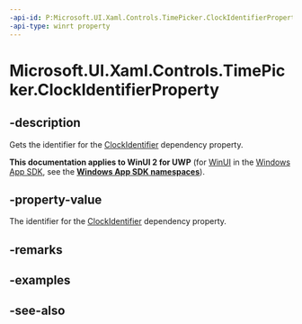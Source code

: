 ```yaml
---
-api-id: P:Microsoft.UI.Xaml.Controls.TimePicker.ClockIdentifierProperty
-api-type: winrt property
---
```


<!-- Property syntax
public Windows.UI.Xaml.DependencyProperty ClockIdentifierProperty { get; }
-->

# Microsoft.UI.Xaml.Controls.TimePicker.ClockIdentifierProperty

## -description
Gets the identifier for the [ClockIdentifier](timepicker_clockidentifier.md) dependency property.

**This documentation applies to WinUI 2 for UWP** (for [WinUI](/windows/apps/winui/winui3/) in the [Windows App SDK](/windows/apps/windows-app-sdk/), see the **[Windows App SDK namespaces](/windows/windows-app-sdk/api/winrt/)**).

## -property-value
The identifier for the [ClockIdentifier](timepicker_clockidentifier.md) dependency property.

## -remarks

## -examples

## -see-also
